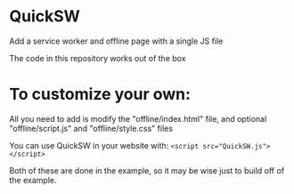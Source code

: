 # QuickSW
Add a service worker and offline page with a single JS file

The code in this repository works out of the box

# To customize your own: 
All you need to add is modify the "offline/index.html" file, and optional "offline/script.js" and "offline/style.css" files

You can use QuickSW in your website with:
`<script src="QuickSW.js"></script>`

Both of these are done in the example, so it may be wise just to build off of the example.
